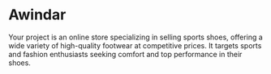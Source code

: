 # Awindar
Your project is an online store specializing in selling sports shoes, offering a wide variety of high-quality footwear at competitive prices. It targets sports and fashion enthusiasts seeking comfort and top performance in their shoes.
